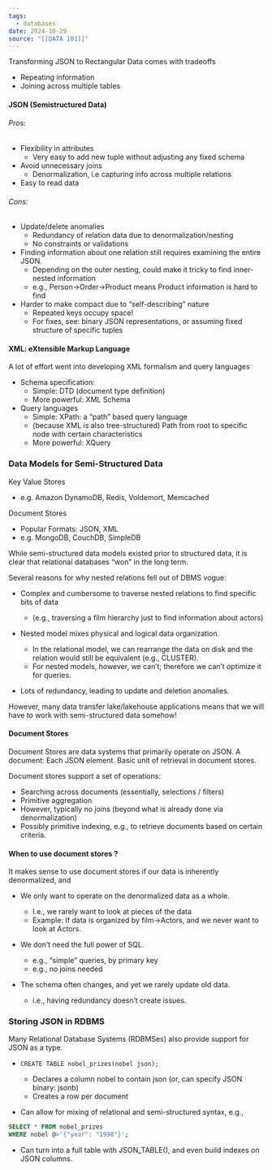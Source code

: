 ```yaml
---
tags:
  - databases
date: 2024-10-29
source: "[[DATA 101]]"
---
```


Transforming JSON to Rectangular Data comes with tradeoffs
- Repeating information
- Joining across multiple tables

#### JSON (Semistructured Data)

###### Pros:
- Flexibility in attributes
	- Very easy to add new tuple without adjusting any fixed schema
- Avoid unnecessary joins
	- Denormalization, i.e capturing info across multiple relations
- Easy to read data

###### Cons:
-  Update/delete anomalies
	- Redundancy of relation data due to denormalization/nesting
	- No constraints or validations
- Finding information about one relation still requires examining the entire JSON.
	- Depending on the outer nesting, could make it tricky to find inner-nested information
	- e.g., Person→Order→Product means Product information is hard to find
- Harder to make compact due to “self-describing” nature
	- Repeated keys occupy space!
	- For fixes, see: binary JSON representations, or assuming fixed structure of specific tuples


#### XML: eXtensible Markup Language

A lot of effort went into developing XML formalism and query languages

- Schema specification: 
	- Simple: DTD (document type definition)
	- More powerful: XML Schema
- Query languages
	- Simple: XPath: a “path” based query language
	- (because XML is also tree-structured) Path from root to specific node with certain characteristics
	- More powerful: XQuery


### Data Models for Semi-Structured Data

Key Value Stores
- e.g. Amazon DynamoDB, Redis, Voldemort, Memcached
    
Document Stores
- Popular Formats: JSON, XML
- e.g. MongoDB, CouchDB, SimpleDB


While semi-structured data models existed prior to structured data, it is clear that relational databases “won” in the long term.

Several reasons for why nested relations fell out of DBMS vogue:
- Complex and cumbersome to traverse nested relations to find specific bits of data
	- (e.g., traversing a film hierarchy just to find information about actors)

- Nested model mixes physical and logical data organization.
	- In the relational model, we can rearrange the data on disk and the relation would still be equivalent (e.g., CLUSTER).
	- For nested models, however, we can’t; therefore we can’t optimize it for queries.

- Lots of redundancy, leading to update and deletion anomalies.

However, many data transfer lake/lakehouse applications means that we will have to work with semi-structured data somehow!


#### Document Stores

Document Stores are data systems that primarily operate on JSON.
A document: Each JSON element. Basic unit of retrieval in document stores.

Document stores support a set of operations:
- Searching across documents (essentially, selections / filters)
- Primitive aggregation
- However, typically no joins (beyond what is already done via denormalization)
- Possibly primitive indexing, e.g., to retrieve documents based on certain criteria.

#### When to use document stores ?

It makes sense to use document stores if our data is inherently denormalized, and
- We only want to operate on the denormalized data as a whole.
	- I.e., we rarely want to look at pieces of the data 
	- Example: If data is organized by film→Actors, and we never want to look at Actors.
    
- We don’t need the full power of SQL.
	- e.g., “simple” queries, by primary key
	- e.g., no joins needed
    
- The schema often changes, and yet we rarely update old data.
	- i.e., having redundancy doesn’t create issues.


### Storing JSON in RDBMS

Many Relational Database Systems (RDBMSes) also provide support for JSON as a type.

- `CREATE TABLE nobel_prizes(nobel json);`
	- Declares a column nobel to contain json (or, can specify JSON binary: jsonb)
	- Creates a row per document

- Can allow for mixing of relational and semi-structured syntax, e.g.,
    
```sql
SELECT * FROM nobel_prizes  
WHERE nobel @>'{"year": "1990"}';
```

- Can turn into a full table with JSON_TABLE(), and even build indexes on JSON columns.

